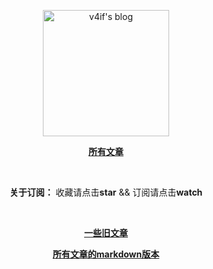 <p align="center">
  <a href="https://github.com/v4if/blog">
  <img width="202" alt="v4if's blog" src="https://raw.githubusercontent.com/v4if/blog/master/happy_monkey_blog.jpg">
  </a>
</p>

<p align="center">
<a href="https://github.com/v4if/blog/issues"><b>所有文章</b></a>
</p>

<br/>

<p align="center"><b>关于订阅：</b> 收藏请点击<strong>star</strong> && 订阅请点击<strong>watch</strong></p> <br>

<p align="center">
<a href="https://v4if.github.io/archives/"><b>一些旧文章</b></a>
</p>

<p align="center">
<a href="https://github.com/v4if/blog/tree/master/markdown"><b>所有文章的markdown版本</b></a>
</p>


